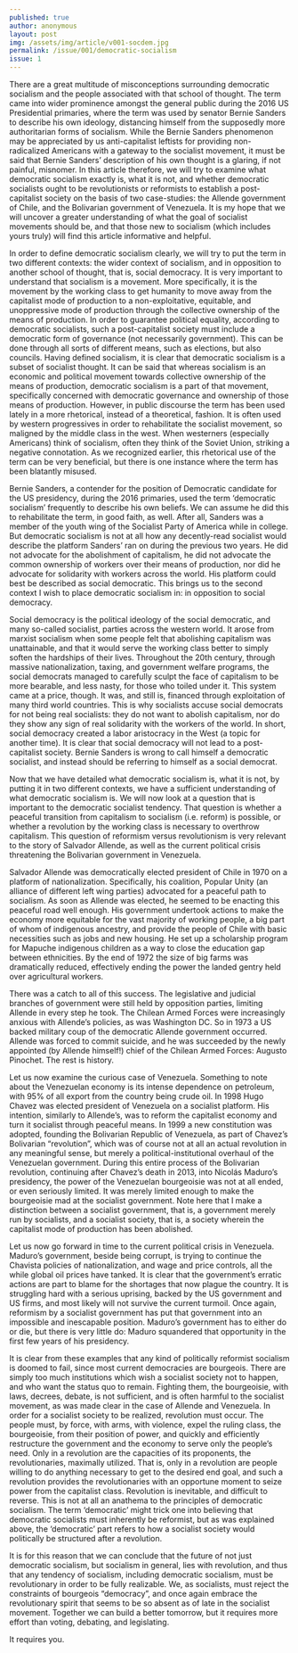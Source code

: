 ```yaml
---
published: true
author: anonymous
layout: post
img: /assets/img/article/v001-socdem.jpg
permalink: /issue/001/democratic-socialism
issue: 1
---
```

There are a great multitude of misconceptions surrounding democratic socialism and the people associated with that school of thought. The term came into wider prominence amongst the general public during the 2016 US Presidential primaries, where the term was used by senator Bernie Sanders to describe his own ideology, distancing himself from the supposedly more authoritarian forms of socialism. While the Bernie Sanders phenomenon may be appreciated by us anti-capitalist leftists for providing non-radicalized Americans with a gateway to the socialist movement, it must be said that Bernie Sanders’ description of his own thought is a glaring, if not painful, misnomer. In this article therefore, we will try to examine what democratic socialism exactly is, what it is not, and whether democratic socialists ought to be revolutionists or reformists to establish a post-capitalist society on the basis of two case-studies: the Allende government of Chile, and the Bolivarian government of Venezuela. It is my hope that we will uncover a greater understanding of what the goal of socialist movements should be, and that those new to socialism (which includes yours truly) will find this article informative and helpful.

In order to define democratic socialism clearly, we will try to put the term in two different contexts: the wider context of socialism, and in opposition to another school of thought, that is, social democracy. It is very important to understand that socialism is a movement. More specifically, it is the movement by the working class to get humanity to move away from the capitalist mode of production to a non-exploitative, equitable, and unoppressive mode of production through the collective ownership of the means of production. In order to guarantee political equality, according to democratic socialists, such a post-capitalist society must include a democratic form of governance (not necessarily government). This can be done through all sorts of different means, such as elections, but also councils. 
Having defined socialism, it is clear that democratic socialism is a subset of socialist thought. It can be said that whereas socialism is an economic and political movement towards collective ownership of the means of production, democratic socialism is a part of that movement, specifically concerned with democratic governance and ownership of those means of production. However, in public discourse the term has been used lately in a more rhetorical, instead of a theoretical, fashion. It is often used by western progressives in order to rehabilitate the socialist movement, so maligned by the middle class in the west. When westerners (especially Americans) think of socialism, often they think of the Soviet Union, striking a negative connotation. As we recognized earlier, this rhetorical use of the term can be very beneficial, but there is one instance where the term has been blatantly misused.

Bernie Sanders, a contender for the position of Democratic candidate for the US presidency, during the 2016 primaries, used the term ‘democratic socialism’ frequently to describe his own beliefs. We can assume he did this to rehabilitate the term, in good faith, as well. After all, Sanders was a member of the youth wing of the Socialist Party of America while in college. But democratic socialism is not at all how any decently-read socialist would describe the platform Sanders’ ran on during the previous two years. He did not advocate for the abolishment of capitalism, he did not advocate the common ownership of workers over their means of production, nor did he advocate for solidarity with workers across the world. His platform could best be described as social democratic. This brings us to the second context I wish to place democratic socialism in: in opposition to social democracy.

Social democracy is the political ideology of the social democratic, and many so-called socialist, parties across the western world. It arose from marxist socialism when some people felt that abolishing capitalism was unattainable, and that it would serve the working class better to simply soften the hardships of their lives. Throughout the 20th century, through massive nationalization, taxing, and government welfare programs, the social democrats managed to carefully sculpt the face of capitalism to be more bearable, and less nasty, for those who toiled under it. This system came at a price, though. It was, and still is, financed through exploitation of many third world countries. This is why socialists accuse social democrats for not being real socialists: they do not want to abolish capitalism, nor do they show any sign of real solidarity with the workers of the world. In short, social democracy created a labor aristocracy in the West (a topic for another time). It is clear that social democracy will not lead to a post-capitalist society. Bernie Sanders is wrong to call himself a democratic socialist, and instead should be referring to himself as a social democrat.

Now that we have detailed what democratic socialism is, what it is not, by putting it in two different contexts, we have a sufficient understanding of what democratic socialism is. We will now look at a question that is important to the democratic socialist tendency. That question is whether a peaceful transition from capitalism to socialism (i.e. reform) is possible, or whether a revolution by the working class is necessary to overthrow capitalism. This question of reformism versus revolutionism is very relevant to the story of Salvador Allende, as well as the current political crisis threatening the Bolivarian government in Venezuela. 

Salvador Allende was democratically elected president of Chile in 1970 on a platform of nationalization. Specifically, his coalition, Popular Unity (an alliance of different left wing parties) advocated for a peaceful path to socialism. As soon as Allende was elected, he seemed to be enacting this peaceful road well enough. His government undertook actions to make the economy more equitable for the vast majority of working people, a big part of whom of indigenous ancestry, and provide the people of Chile with basic necessities such as jobs and new housing. He set up a scholarship program for Mapuche indigenous children as a way to close the education gap between ethnicities. By the end of 1972 the size of big farms was dramatically reduced, effectively ending the power the landed gentry held over agricultural workers. 

There was a catch to all of this success. The legislative and judicial branches of government were still held by opposition parties, limiting Allende in every step he took. The Chilean Armed Forces were increasingly anxious with Allende’s policies, as was Washington DC. So in 1973 a US backed military coup of the democratic Allende government occurred. Allende was forced to commit suicide, and he was succeeded by the newly appointed (by Allende himself!) chief of the Chilean Armed Forces: Augusto Pinochet. The rest is history. 

Let us now examine the curious case of Venezuela. Something to note about the Venezuelan economy is its intense dependence on petroleum, with 95% of all export from the country being crude oil. In 1998 Hugo Chavez was elected president of Venezuela on a socialist platform. His intention, similarly to Allende’s, was to reform the capitalist economy and turn it socialist through peaceful means. In 1999 a new constitution was adopted, founding the Bolivarian Republic of Venezuela, as part of Chavez’s Bolivarian “revolution”, which was of course not at all an actual revolution in any meaningful sense, but merely a political-institutional overhaul of the Venezuelan government. During this entire process of the Bolivarian revolution, continuing after Chavez’s death in 2013, into Nicolás Maduro’s presidency, the power of the Venezuelan bourgeoisie was not at all ended, or even seriously limited. It was merely limited enough to make the bourgeoisie mad at the socialist government. Note here that I make a distinction between a socialist government, that is, a government merely run by socialists, and a socialist society, that is, a society wherein the capitalist mode of production has been abolished. 

Let us now go forward in time to the current political crisis in Venezuela. Maduro’s government, beside being corrupt, is trying to continue the Chavista policies of nationalization, and wage and price controls, all the while global oil prices have tanked. It is clear that the government’s erratic actions are part to blame for the shortages that now plague the country. It is struggling hard with a serious uprising, backed by the US government and US firms, and most likely will not survive the current turmoil. Once again, reformism by a socialist government has put that government into an impossible and inescapable position. Maduro’s government has to either do or die, but there is very little do: Maduro squandered that opportunity in the first few years of his presidency. 

It is clear from these examples that any kind of politically reformist socialism is doomed to fail, since most current democracies are bourgeois. There are simply too much institutions which wish a socialist society not to happen, and who want the status quo to remain. Fighting them, the bourgeoisie, with laws, decrees, debate, is not sufficient, and is often harmful to the socialist movement, as was made clear in the case of Allende and Venezuela. In order for a socialist society to be realized, revolution must occur. The people must, by force, with arms, with violence, expel the ruling class, the bourgeoisie, from their position of power, and quickly and efficiently restructure the government and the economy to serve only the people’s need. Only in a revolution are the capacities of its proponents, the revolutionaries, maximally utilized. That is, only in a revolution are people willing to do anything necessary to get to the desired end goal, and such a revolution provides the revolutionaries with an opportune moment to seize power from the capitalist class. Revolution is inevitable, and difficult to reverse. This is not at all an anathema to the principles of democratic socialism. The term ‘democratic’ might trick one into believing that democratic socialists must inherently be reformist, but as was explained above, the ‘democratic’ part refers to how a socialist society would politically be structured after a revolution. 

It is for this reason that we can conclude that the future of not just democratic socialism, but socialism in general, lies with revolution, and thus that any tendency of socialism, including democratic socialism, must be revolutionary in order to be fully realizable. We, as socialists, must reject the constraints of bourgeois “democracy”, and once again embrace the revolutionary spirit that seems to be so absent as of late in the socialist movement. Together we can build a better tomorrow, but it requires more effort than voting, debating, and legislating.

It requires you.
